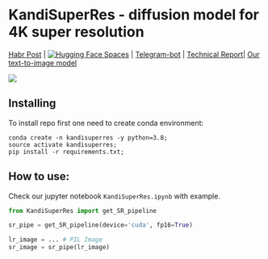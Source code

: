# KandiSuperRes - diffusion model for 4K super resolution

[Habr Post](https://habr.com/ru/companies/sberbank/articles/775590/) | [![Hugging Face Spaces](https://img.shields.io/badge/🤗-Huggingface-yello.svg)](https://huggingface.co/ai-forever/KandiSuperRes/) | [Telegram-bot](https://t.me/kandinsky21_bot) | [Technical Report](https://arxiv.org/pdf/2312.03511.pdf)| [Our text-to-image model](https://github.com/ai-forever/Kandinsky-3/tree/main)

![](assets/title.png)

## Installing

To install repo first one need to create conda environment:

```
conda create -n kandisuperres -y python=3.8;
source activate kandisuperres;
pip install -r requirements.txt;
```

## How to use:

Check our jupyter notebook `KandiSuperRes.ipynb` with example. 

```python
from KandiSuperRes import get_SR_pipeline

sr_pipe = get_SR_pipeline(device='cuda', fp16=True)

lr_image = ... # PIL Image
sr_image = sr_pipe(lr_image)
```